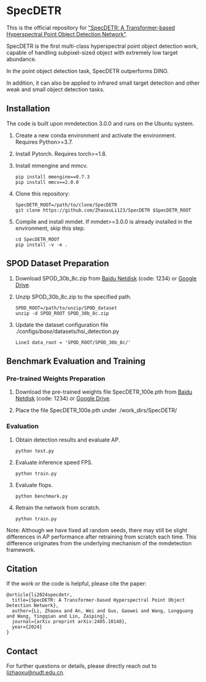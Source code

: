 # SpecDETR
This is the official repository for ["SpecDETR: A Transformer-based Hyperspectral Point Object Detection Network"](https://arxiv.org/abs/2405.10148).

SpecDETR is the first multi-class hyperspectral point object detection work, capable of handling subpixel-sized object with extremely low target abundance.

In the point object detection task, SpecDETR outperforms DINO.

In addition, it can also be applied to infrared small target detection and other weak and small object detection tasks.

## Installation

The code is built upon mmdetection 3.0.0 and runs on the Ubuntu system.

1. Create a new conda environment and activate the environment. Requires Python>=3.7.

2. Install Pytorch. Requires torch>=1.8.

3. Install mmengine and mmcv.
    ```
    pip install mmengine==0.7.3
    pip install mmcv==2.0.0
    ```
   
4. Clone this repository:
    ```
    SpecDETR_ROOT=/path/to/clone/SpecDETR
    git clone https://github.com/ZhaoxuLi123/SpecDETR $SpecDETR_ROOT
    ```
   
5. Compile and install mmdet. If mmdet>=3.0.0 is already installed in the environment, skip this step.
    ```
    cd SpecDETR_ROOT
    pip install -v -e .
    ```
   
## SPOD Dataset Preparation

1. Download SPOD_30b_8c.zip from [Baidu Netdisk](https://pan.baidu.com/s/1vw23KWPSus2Yuj-CA1URnw?pwd=1234) (code: 1234) or [Google Drive](https://drive.google.com/file/d/1wfoLkfZOxxEtuDyDSWCnAq-N8HZVKdQ1/view?usp=drive_link).

2. Unzip SPOD_30b_8c.zip to the specified path.
    ```
    SPOD_ROOT=/path/to/unzip/SPOD_dataset
    unzip -d SPOD_ROOT SPOD_30b_8c.zip
    ```
   
3. Update the dataset configuration file ./configs/_base_/datasets/hsi_detection.py
    ```
    Line3 data_root = 'SPOD_ROOT/SPOD_30b_8c/'
    ```
   
## Benchmark Evaluation and Training

### Pre-trained Weights Preparation

1. Download the pre-trained weights file SpecDETR_100e.pth from [Baidu Netdisk](https://pan.baidu.com/s/12-33-sCQWcMYUy5QU7rVNQ?pwd=1234) (code: 1234) or [Google Drive](https://drive.google.com/file/d/1h6_MzTb_jQ-7I09x2qfg4vci4hA50hhY/view?usp=drive_link).

2. Place the file SpecDETR_100e.pth under ./work_dirs/SpecDETR/

### Evaluation

1. Obtain detection results and evaluate AP.
    ```
    python test.py
    ```
   
2. Evaluate inference speed FPS.
    ```
    python train.py
    ```
   
3. Evaluate flops.
    ```
    python benchmark.py
    ```
   
4. Retrain the network from scratch.
    ```
    python train.py
    ```
  Note: Although we have fixed all random seeds, there may still be slight differences in AP performance after retraining from scratch each time. This difference originates from the underlying mechanism of the mmdetection framework.

## Citation

If the work or the code is helpful, please cite the paper:
```
@article{li2024specdetr,
  title={SpecDETR: A Transformer-based Hyperspectral Point Object Detection Network},
  author={Li, Zhaoxu and An, Wei and Guo, Gaowei and Wang, Longguang and Wang, Yingqian and Lin, Zaiping},
  journal={arXiv preprint arXiv:2405.10148},
  year={2024}
}
```

## Contact

For further questions or details, please directly reach out to lizhaoxu@nudt.edu.cn.
